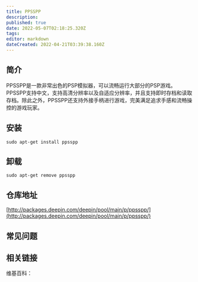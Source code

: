 ```yaml
---
title: PPSSPP
description: 
published: true
date: 2022-05-07T02:18:25.320Z
tags: 
editor: markdown
dateCreated: 2022-04-21T03:39:38.160Z
---
```


## 简介

PPSSPP是一款非常出色的PSP模拟器，可以流畅运行大部分的PSP游戏。PPSSPP支持中文，支持高清分辨率以及自适应分辨率，并且支持即时存档和读取存档。除此之外，PPSSPP还支持外接手柄进行游戏，完美满足追求手感和流畅操控的游戏玩家。

## 安装

`sudo apt-get install ppsspp`

## 卸载

`sudo apt-get remove ppsspp`

## 仓库地址

[http://packages.deepin.com/deepin/pool/main/p/ppsspp/](http://packages.deepin.com/deepin/pool/main/p/ppsspp/)

## 常见问题


## 相关链接

维基百科：